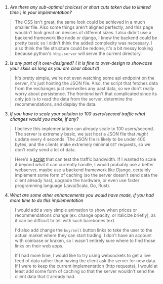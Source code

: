 1. *Are there any sub-optimal choices( or short cuts taken due to limited time ) in your implementation?*
> The CSS isn't great, the same look could be achieved in a much smaller file. Also some things aren't aligned perfectly, and this page wouldn't look great on devices of different sizes. I also didn't use a backend framework like node or django, I knew the backend could be pretty basic so I didn't think the added complexity was necessary. I also think the file structure could be redone, it's a bit messy looking because python's `http.server` will serve the current directory.

2. *Is any part of it over-designed? ( It is fine to over-design to showcase your skills as long as you are clear about it)*
> It's pretty simple, we're not even watching some api endpoint on the server, it's just hosting the JSON file. Also, the script that fetches data from the exchanges just overwrites any past data, so we don't really worry about persistence. The frontend isn't that complicated since its only job is to read the data from the server, determine the recommendations, and display the data.

3. *If you have to scale your solution to 100 users/second traffic what changes would you make, if any?*
> I believe this implementation can already scale to 100 users/second. The server is extremely basic, we just host a JSON file that *might* update every 4 seconds. The JSON file is likely to be under 400 bytes, and the clients make extremely minimal `GET` requests, so we don't really send a lot of data.

> Here's a [script](stress_test.py) that can test the traffic bandwidth. If I wanted to scale it beyond what it can currently handle, I would probably use a better webserver, maybe use a backend framework like Django, certainly implement some form of caching (so the server doesn't send data the client already has), upgrade the hardware, or even use faster programming language (Java/Scala, Go, Rust).
4. *What are some other enhancements you would have made, if you had more time to do this implementation*
> I would add a very simple animation to show when prices or recommendations change (ex. change opacity, or italicize briefly), as it can be difficult to tell with such barebones text.
> 
> I'd also add change the `buy/sell` button links to take the user to the actual market where they can start trading. I don't have an account with coinbase or kraken, so I wasn't entirely sure where to find those links on their web apps.
> 
> If I had more time, I would like to try using websockets to get a live feed of data rather than having the client ask the server for new data. If I were to keep the current implementation (http requests), I would at least add some form of caching so that the server wouldn't send the client data that it already had.
